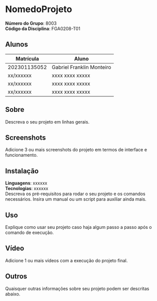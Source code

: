 # NomedoProjeto

**Número do Grupo**: 8003<br>
**Código da Disciplina**: FGA0208-T01<br>

## Alunos
|Matrícula | Aluno |
| -- | -- |
| 202301135052  |  Gabriel Franklin Monteiro |
| xx/xxxxxx  |  xxxx xxxx xxxxx |
| xx/xxxxxx  |  xxxx xxxx xxxxx |
| xx/xxxxxx  |  xxxx xxxx xxxxx |


## Sobre 
Descreva o seu projeto em linhas gerais. 

## Screenshots
Adicione 3 ou mais screenshots do projeto em termos de interface e funcionamento.

## Instalação 
**Linguagens**: xxxxxx<br>
**Tecnologias**: xxxxxx<br>
Descreva os pré-requisitos para rodar o seu projeto e os comandos necessários.
Insira um manual ou um script para auxiliar ainda mais.

## Uso 
Explique como usar seu projeto caso haja algum passo a passo após o comando de execução.

## Vídeo
Adicione 1 ou mais vídeos com a execução do projeto final.

## Outros 
Quaisquer outras informações sobre seu projeto podem ser descritas abaixo.
